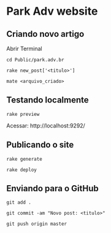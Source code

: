 # Park Adv website

## Criando novo artigo

Abrir Terminal

```
cd Public/park.adv.br
```

```
rake new_post['<titulo>']
```

```
mate <arquivo_criado>
```

## Testando localmente

```
rake preview
```

Acessar: http://localhost:9292/

## Publicando o site

```
rake generate
```

```
rake deploy
```

## Enviando para o GitHub

```
git add .
```

```
git commit -am "Novo post: <titulo>"
```

```
git push origin master
```
